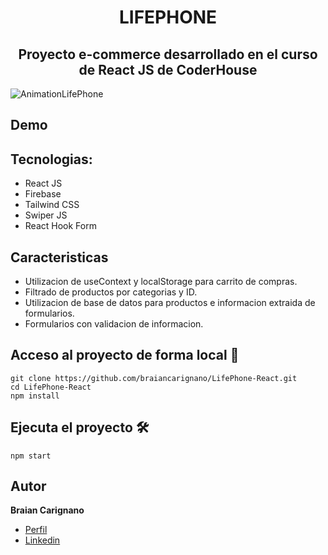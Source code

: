 <h1 align="center"> LIFEPHONE </h1>

<h2 align="center">Proyecto e-commerce desarrollado en el curso de React JS de CoderHouse</h2>




![AnimationLifePhone](https://user-images.githubusercontent.com/103541952/196826488-3ec995a3-704a-4148-8813-980d8051e236.gif)






## Demo


## Tecnologias:

- React JS
- Firebase
- Tailwind CSS
- Swiper JS
- React Hook Form


## Caracteristicas

- Utilizacion de useContext y localStorage para carrito de compras.
- Filtrado de productos por categorias y ID.
- Utilizacion de base de datos para productos e informacion extraida de formularios.
- Formularios con validacion de informacion.


## Acceso al proyecto de forma local 📁 

```
git clone https://github.com/braiancarignano/LifePhone-React.git
cd LifePhone-React
npm install
```


## Ejecuta el proyecto 🛠️

```
npm start
```

## Autor 
**Braian Carignano**
- [Perfil](https://github.com/braiancarignano)
- [Linkedin](linkedin.com/in/braiancarignano)
